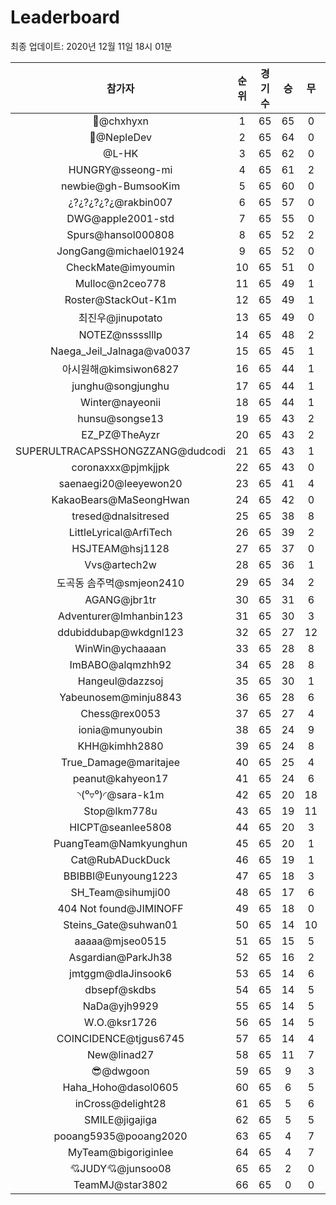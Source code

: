 # Leaderboard
최종 업데이트: 2020년 12월 11일 18시 01분




| 참가자 | 순위 | 경기수 | 승 | 무 | 패 | 승점 |
|:---:|:---:|:---:|:---:|:---:|:---:|:---:|
| 👑@chxhyxn | 1 | 65 | 65 | 0 | 0 | 195 |
| 💸@NepleDev | 2 | 65 | 64 | 0 | 1 | 192 |
| @L-HK | 3 | 65 | 62 | 0 | 3 | 186 |
| HUNGRY@sseong-mi | 4 | 65 | 61 | 2 | 2 | 185 |
| newbie@gh-BumsooKim | 5 | 65 | 60 | 0 | 5 | 180 |
| ¿?¿?¿?¿?¿@rakbin007 | 6 | 65 | 57 | 0 | 8 | 171 |
| DWG@apple2001-std | 7 | 65 | 55 | 0 | 10 | 165 |
| Spurs@hansol000808 | 8 | 65 | 52 | 2 | 11 | 158 |
| JongGang@michael01924 | 9 | 65 | 52 | 0 | 13 | 156 |
| CheckMate@imyoumin | 10 | 65 | 51 | 0 | 14 | 153 |
| Mulloc@n2ceo778 | 11 | 65 | 49 | 1 | 15 | 148 |
| Roster@StackOut-K1m | 12 | 65 | 49 | 1 | 15 | 148 |
| 최진우@jinupotato | 13 | 65 | 49 | 0 | 16 | 147 |
| NOTEZ@nsssslllp | 14 | 65 | 48 | 2 | 15 | 146 |
| Naega_Jeil_Jalnaga@va0037 | 15 | 65 | 45 | 1 | 19 | 136 |
| 아시원해@kimsiwon6827 | 16 | 65 | 44 | 1 | 20 | 133 |
| junghu@songjunghu | 17 | 65 | 44 | 1 | 20 | 133 |
| Winter@nayeonii | 18 | 65 | 44 | 1 | 20 | 133 |
| hunsu@songse13 | 19 | 65 | 43 | 2 | 20 | 131 |
| EZ_PZ@TheAyzr | 20 | 65 | 43 | 2 | 20 | 131 |
| SUPERULTRACAPSSHONGZZANG@dudcodi | 21 | 65 | 43 | 1 | 21 | 130 |
| coronaxxx@pjmkjjpk | 22 | 65 | 43 | 0 | 22 | 129 |
| saenaegi20@leeyewon20 | 23 | 65 | 41 | 4 | 20 | 127 |
| KakaoBears@MaSeongHwan | 24 | 65 | 42 | 0 | 23 | 126 |
| tresed@dnalsitresed | 25 | 65 | 38 | 8 | 19 | 122 |
| LittleLyrical@ArfiTech | 26 | 65 | 39 | 2 | 24 | 119 |
| HSJTEAM@hsj1128 | 27 | 65 | 37 | 0 | 28 | 111 |
| Vvs@artech2w | 28 | 65 | 36 | 1 | 28 | 109 |
| 도곡동 솜주먹@smjeon2410 | 29 | 65 | 34 | 2 | 29 | 104 |
| AGANG@jbr1tr | 30 | 65 | 31 | 6 | 28 | 99 |
| Adventurer@Imhanbin123 | 31 | 65 | 30 | 3 | 32 | 93 |
| ddubiddubap@wkdgnl123 | 32 | 65 | 27 | 12 | 26 | 93 |
| WinWin@ychaaaan | 33 | 65 | 28 | 8 | 29 | 92 |
| ImBABO@alqmzhh92 | 34 | 65 | 28 | 8 | 29 | 92 |
| Hangeul@dazzsoj | 35 | 65 | 30 | 1 | 34 | 91 |
| Yabeunosem@minju8843 | 36 | 65 | 28 | 6 | 31 | 90 |
| Chess@rex0053 | 37 | 65 | 27 | 4 | 34 | 85 |
| ionia@munyoubin | 38 | 65 | 24 | 9 | 32 | 81 |
| KHH@kimhh2880 | 39 | 65 | 24 | 8 | 33 | 80 |
| True_Damage@maritajee | 40 | 65 | 25 | 4 | 36 | 79 |
| peanut@kahyeon17 | 41 | 65 | 24 | 6 | 35 | 78 |
| ◝(⁰▿⁰)◜@sara-k1m | 42 | 65 | 20 | 18 | 27 | 78 |
| Stop@lkm778u | 43 | 65 | 19 | 11 | 35 | 68 |
| HICPT@seanlee5808 | 44 | 65 | 20 | 3 | 42 | 63 |
| PuangTeam@Namkyunghun | 45 | 65 | 20 | 1 | 44 | 61 |
| Cat@RubADuckDuck | 46 | 65 | 19 | 1 | 45 | 58 |
| BBIBBI@Eunyoung1223 | 47 | 65 | 18 | 3 | 44 | 57 |
| SH_Team@sihumji00 | 48 | 65 | 17 | 6 | 42 | 57 |
| 404 Not found@JIMINOFF | 49 | 65 | 18 | 0 | 47 | 54 |
| Steins_Gate@suhwan01 | 50 | 65 | 14 | 10 | 41 | 52 |
| aaaaa@mjseo0515 | 51 | 65 | 15 | 5 | 45 | 50 |
| Asgardian@ParkJh38 | 52 | 65 | 16 | 2 | 47 | 50 |
| jmtggm@dlaJinsook6 | 53 | 65 | 14 | 6 | 45 | 48 |
| dbsepf@skdbs | 54 | 65 | 14 | 5 | 46 | 47 |
| NaDa@yjh9929 | 55 | 65 | 14 | 5 | 46 | 47 |
| W.O.@ksr1726 | 56 | 65 | 14 | 5 | 46 | 47 |
| COINCIDENCE@tjgus6745 | 57 | 65 | 14 | 4 | 47 | 46 |
| New@linad27 | 58 | 65 | 11 | 7 | 47 | 40 |
| 😎@dwgoon | 59 | 65 | 9 | 3 | 53 | 30 |
| Haha_Hoho@dasol0605 | 60 | 65 | 6 | 5 | 54 | 23 |
| inCross@delight28 | 61 | 65 | 5 | 6 | 54 | 21 |
| SMILE@jigajiga | 62 | 65 | 5 | 5 | 55 | 20 |
| pooang5935@pooang2020 | 63 | 65 | 4 | 7 | 54 | 19 |
| MyTeam@bigoriginlee | 64 | 65 | 4 | 7 | 54 | 19 |
| 💘JUDY💘@junsoo08 | 65 | 65 | 2 | 0 | 63 | 6 |
| TeamMJ@star3802 | 66 | 65 | 0 | 0 | 65 | 0 |